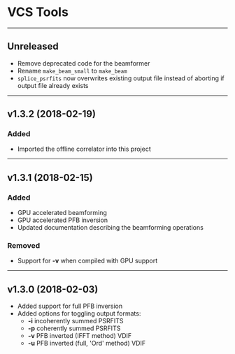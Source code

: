# VCS Tools

----
## Unreleased

* Remove deprecated code for the beamformer
* Rename `make_beam_small` to `make_beam` 
* `splice_psrfits` now overwrites existing output file instead of aborting if output file already exists

----
## v1.3.2 (2018-02-19)

### Added

* Imported the offline correlator into this project

----
## v1.3.1 (2018-02-15)

### Added

* GPU accelerated beamforming
* GPU accelerated PFB inversion
* Updated documentation describing the beamforming operations

### Removed

* Support for **-v** when compiled with GPU support

----
## v1.3.0 (2018-02-03)

* Added support for full PFB inversion
* Added options for toggling output formats:
  - **-i** incoherently summed PSRFITS
  - **-p** coherently summed PSRFITS
  - **-v** PFB inverted (IFFT method) VDIF
  - **-u** PFB inverted (full, 'Ord' method) VDIF

